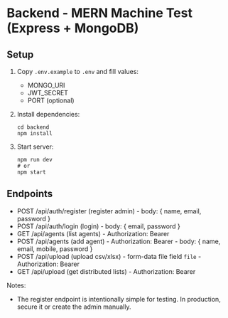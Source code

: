 # Backend - MERN Machine Test (Express + MongoDB)

## Setup
1. Copy `.env.example` to `.env` and fill values:
   - MONGO_URI
   - JWT_SECRET
   - PORT (optional)

2. Install dependencies:
   ```
   cd backend
   npm install
   ```

3. Start server:
   ```
   npm run dev
   # or
   npm start
   ```

## Endpoints
- POST /api/auth/register  (register admin) - body: { name, email, password }
- POST /api/auth/login     (login) - body: { email, password }
- GET /api/agents          (list agents) - Authorization: Bearer <token>
- POST /api/agents         (add agent) - Authorization: Bearer <token> - body: { name, email, mobile, password }
- POST /api/upload         (upload csv/xlsx) - form-data file field `file` - Authorization: Bearer <token>
- GET /api/upload          (get distributed lists) - Authorization: Bearer <token>

Notes:
- The register endpoint is intentionally simple for testing. In production, secure it or create the admin manually.
